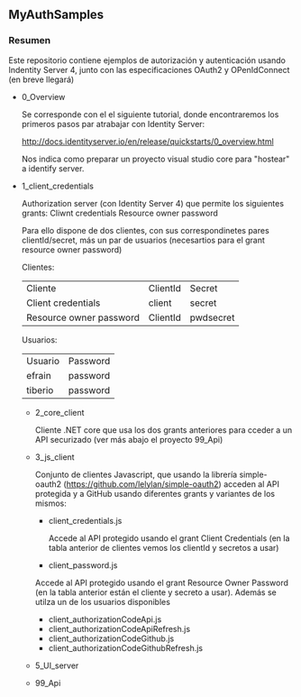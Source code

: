 ## MyAuthSamples
### Resumen

Este repositorio contiene ejemplos de autorización y autenticación usando Indentity Server 4, junto con las especificaciones OAuth2 y OPenIdConnect (en breve llegará)


- 0_Overview

    Se corresponde con el el siguiente tutorial, donde encontraremos los primeros pasos par atrabajar con Identity Server:

    http://docs.identityserver.io/en/release/quickstarts/0_overview.html

  Nos indica como preparar un proyecto visual studio core para "hostear" a identify server.  

- 1_client_credentials

   Authorization server (con Identity Server 4) que permite los siguientes grants:
   Cliwnt credentials
   Resource owner password
   
   Para ello dispone de dos clientes, con sus correspondinetes pares clientId/secret, más un par de usuarios (necesartios para el grant     resource owner password)
   
   Clientes: 
   
   <table>
    <tr><td>Cliente</td><td>ClientId</td><td>Secret</td></tr>
        <tr><td>Client credentials</td><td>client</td><td>secret</td></tr>
        <tr><td>Resource owner password</td><td>ClientId</td><td>pwdsecret</td></tr>    
</table>

Usuarios:

   <table>
    <tr><td>Usuario</td><td>Password</td></tr>
    <tr><td>efrain</td><td>password</td></tr>
        <tr><td>tiberio</td><td>password</td></tr>        
</table>


- 2_core_client

  Cliente .NET core que usa los dos grants anteriores para cceder a un API securizado (ver más abajo el proyecto 99_Api)
  
- 3_js_client
  
  Conjunto de clientes Javascript, que usando la librería simple-oauth2 (https://github.com/lelylan/simple-oauth2) acceden al API protegida y a GitHub usando diferentes grants y variantes de los mismos:
  
  * client_credentials.js
  
    Accede al API protegido usando el grant Client Credentials (en la tabla anterior de clientes vemos los clientId y secretos a usar)
  
  * client_password.js
  
  Accede al API protegido usando el grant Resource Owner Password (en la tabla anterior están el cliente y secreto a usar). Además se utilza un de los usuarios disponibles
  
  * client_authorizationCodeApi.js
  * client_authorizationCodeApiRefresh.js
  * client_authorizationCodeGithub.js
  * client_authorizationCodeGithubRefresh.js
  

- 5_UI_server
- 99_Api
